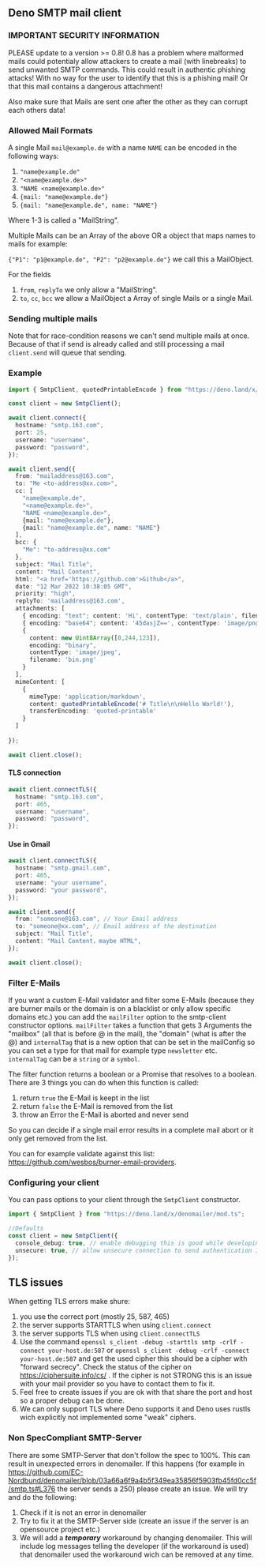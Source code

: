 ## Deno SMTP mail client

### IMPORTANT SECURITY INFORMATION

PLEASE update to a version >= 0.8! 0.8 has a problem where malformed mails could
potentialy allow attackers to create a mail (with linebreaks) to send unwanted
SMTP commands. This could result in authentic phishing attacks! With no way for
the user to identify that this is a phishing mail! Or that this mail contains a
dangerous attachment!

Also make sure that Mails are sent one after the other as they can corrupt each
others data!

### Allowed Mail Formats

A single Mail `mail@example.de` with a name `NAME` can be encoded in the
following ways:

1. `"name@example.de"`
2. `"<name@example.de>"`
3. `"NAME <name@example.de>"`
4. `{mail: "name@example.de"}`
5. `{mail: "name@example.de", name: "NAME"}`

Where 1-3 is called a "MailString".

Multiple Mails can be an Array of the above OR a object that maps names to mails
for example:

`{"P1": "p1@example.de", "P2": "p2@example.de"}` we call this a MailObject.

For the fields

1. `from`, `replyTo` we only allow a "MailString".
2. `to`, `cc`, `bcc` we allow a MailObject a Array of single Mails or a single
   Mail.

### Sending multiple mails

Note that for race-condition reasons we can't send multiple mails at once.
Because of that if send is already called and still processing a mail
`client.send` will queue that sending.

### Example

```ts
import { SmtpClient, quotedPrintableEncode } from "https://deno.land/x/denomailer/mod.ts";

const client = new SmtpClient();

await client.connect({
  hostname: "smtp.163.com",
  port: 25,
  username: "username",
  password: "password",
});

await client.send({
  from: "mailaddress@163.com",
  to: "Me <to-address@xx.com>",
  cc: [
    "name@example.de",
    "<name@example.de>",
    "NAME <name@example.de>",
    {mail: "name@example.de"},
    {mail: "name@example.de", name: "NAME"}
  ],
  bcc: {
    "Me": "to-address@xx.com"
  },
  subject: "Mail Title",
  content: "Mail Content",
  html: "<a href='https://github.com'>Github</a>",
  date: "12 Mar 2022 10:38:05 GMT",
  priority: "high",
  replyTo: 'mailaddress@163.com',
  attachments: [
    { encoding: "text"; content: 'Hi', contentType: 'text/plain', filename: 'text.txt' },
    { encoding: "base64"; content: '45dasjZ==', contentType: 'image/png', filename: 'img.png' },
    {
      content: new Uint8Array([0,244,123]),
      encoding: "binary",
      contentType: 'image/jpeg', 
      filename: 'bin.png'
    }
  ],
  mimeContent: [
    {
      mimeType: 'application/markdown',
      content: quotedPrintableEncode('# Title\n\nHello World!'),
      transferEncoding: 'quoted-printable'
    }
  ]
  
});

await client.close();
```

#### TLS connection

```ts
await client.connectTLS({
  hostname: "smtp.163.com",
  port: 465,
  username: "username",
  password: "password",
});
```

#### Use in Gmail

```ts
await client.connectTLS({
  hostname: "smtp.gmail.com",
  port: 465,
  username: "your username",
  password: "your password",
});

await client.send({
  from: "someone@163.com", // Your Email address
  to: "someone@xx.com", // Email address of the destination
  subject: "Mail Title",
  content: "Mail Content，maybe HTML",
});

await client.close();
```

### Filter E-Mails
If you want a custom E-Mail validator and filter some E-Mails (because they are burner mails or the domain is on a blacklist or only allow specific domains etc.) you can add the `mailFilter` option to the smtp-client constructor options. `mailFilter` takes a function that gets 3 Arguments the "mailbox" (all that is before @ in the mail), the "domain" (what is after the @) and `internalTag` that is a new option that can be set in the mailConfig so you can set a type for that mail for example type `newsletter` etc. `internalTag` can be a `string` or a `symbol`.

The filter function returns a boolean or a Promise that resolves to a boolean. There are 3 things you can do when this function is called:

1. return `true` the E-Mail is keept in the list
2. return `false` the E-Mail is removed from the list
3. throw an Error the E-Mail is aborted and never send

So you can decide if a single mail error results in a complete mail abort or it only get removed from the list.

You can for example validate against this list: https://github.com/wesbos/burner-email-providers.


### Configuring your client

You can pass options to your client through the `SmtpClient` constructor.

```ts
import { SmtpClient } from "https://deno.land/x/denomailer/mod.ts";

//Defaults
const client = new SmtpClient({
  console_debug: true, // enable debugging this is good while developing should be false in production as Authentication IS LOGGED TO CONSOLE!
  unsecure: true, // allow unsecure connection to send authentication IN PLAIN TEXT and also mail content!
});
```

## TLS issues
When getting TLS errors make shure:
1. you use the correct port (mostly 25, 587, 465)
2. the server supports STARTTLS when using `client.connect`
3. the server supports TLS when using `client.connectTLS`
4. Use the command `openssl s_client -debug -starttls smtp -crlf -connect your-host.de:587` or `openssl s_client -debug -crlf -connect your-host.de:587` and get the used cipher this should be a cipher with "forward secrecy". Check the status of the cipher on https://ciphersuite.info/cs/ . If the cipher is not STRONG this is an issue with your mail provider so you have to contact them to fix it.
5. Feel free to create issues if you are ok with that share the port and host so a proper debug can be done.
6. We can only support TLS where Deno supports it and Deno uses rustls wich explicitly not implemented some "weak" ciphers.


### Non SpecCompliant SMTP-Server
There are some SMTP-Server that don't follow the spec to 100%. This can result in unexpected errors in denomailer. If this happens (for example in https://github.com/EC-Nordbund/denomailer/blob/03a66a6f9a4b5f349ea35856f5903fb45fd0cc5f/smtp.ts#L376 the server sends a 250) please create an issue. We will try and do the following:

1. Check if it is not an error in denomailer
2. Try to fix it at the SMTP-Server side (create an issue if the server is an opensource project etc.)
3. We will add a ***temporary*** workaround by changing denomailer. This will include log messages telling the developer (if the workaround is used) that denomailer used the workaround wich can be removed at any time.



